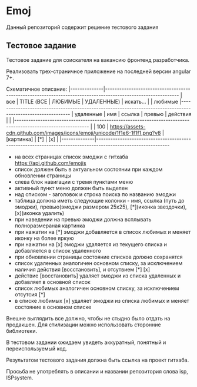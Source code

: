 # Emoj
Данный репозиторий содержит решение тестового задания

## Тестовое задание
Тестовое задание для соискателя на вакансию фронтенд разработчика.

Реализовать трех-страничное приложение на последней версии angular 7+.

Схематичное описание:
|--------------|-------------------------------------------------------------------------------------------------------------
| все          | TITLE (ВСЕ | ЛЮБИМЫЕ | УДАЛЕННЫЕ)                                                 | искать...              |
| любимые      |-------------------------------------------------------------------------------------------------------------
| удаленные    | имя | ссылка                                                                      | превью     | действия  |
|              |-------------------------------------------------------------------------------------------------------------
|              | 100 | https://assets-cdn.github.com/images/icons/emoji/unicode/1f1e6-1f1f1.png?v8 | [картинка] | [*] | [x] |
|--------------|-------------------------------------------------------------------------------------------------------------

- на всех страницах список эмоджи с гитхаба https://api.github.com/emojis 
- список должен быть в актуальном состоянии при каждом обновлении страницы
- слева блок навигации с тремя пунктами меню
- активный пункт меню должен быть выделен
- над списком - заголовок и строка поиска по названию эмоджи
- таблица должна иметь следующие колонки - имя, ссылка (путь до эмоджи), превью(эмоджи размером 25x25), [*](иконка звездочки), [x](иконка удалить)
- при наведении на превью эмоджи должна всплывать полноразмераная картинка
- при нажатии на [*] эмоджи добавляется в список любимых и меняет иконку на более яркую
- при нажатии на [x] эмоджи удаляется из текущего списка и добавляется в список удаленного
- при обновлении страницы состояние списков должно сохранятся
- список удаленных аналогичен основном списку, за исключением наличия действия [восстановить], и отсутвием [*] [x]
- действие [восстановить] удаляет эмоджи из списка удаленных и добавляет в основной список
- список любимых аналогичен основном списку, за исключением отсутсия [*]
- в списке любимых [x] удаляет эмоджи из списка любимых и меняет состояние в основном списке

Внешне выглядить все должно, чтобы не стыдно было отдать на продакшен. Для стилизации можно использовать сторонние библиотеки.

В тестовом задании ожидаем увидеть аккуратный, понятный и переиспользуемый код.

Результатом тестового задания должна быть ссылка на проект гитхаба.

Просьба не употреблять в описании и названии репозитория слова isp, ISPsystem.
